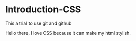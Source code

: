 # Introduction-CSS
This a trial to use git and github

Hello there,
I love CSS because it can make my html stylish.
